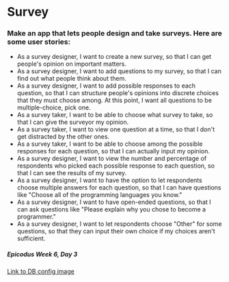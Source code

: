 # Survey
### Make an app that lets people design and take surveys. Here are some user stories:

* As a survey designer, I want to create a new survey, so that I can get people's opinion on important matters.
* As a survey designer, I want to add questions to my survey, so that I can find out what people think about them.
* As a survey designer, I want to add possible responses to each question, so that I can structure people's opinions into discrete choices that they must choose among. At this point, I want all questions to be multiple-choice, pick one.
* As a survey taker, I want to be able to choose what survey to take, so that I can give the surveyor my opinion.
* As a survey taker, I want to view one question at a time, so that I don't get distracted by the other ones.
* As a survey taker, I want to be able to choose among the possible responses for each question, so that I can actually input my opinion.
* As a survey designer, I want to view the number and percentage of respondents who picked each possible response to each question, so that I can see the results of my survey.
* As a survey designer, I want to have the option to let respondents choose multiple answers for each question, so that I can have questions like "Choose all of the programming languages you know."
* As a survey designer, I want to have open-ended questions, so that I can ask questions like "Please explain why you chose to become a programmer."
* As a survey designer, I want to let respondents choose "Other" for some questions, so that they can input their own choice if my choices aren't sufficient.

##### Epicodus Week 6, Day 3

[Link to DB config image](http://imgur.com/pPTDWAN)
